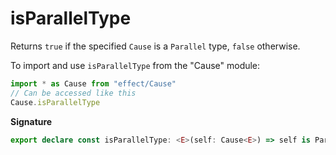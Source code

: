 # isParallelType

Returns `true` if the specified `Cause` is a `Parallel` type, `false`
otherwise.

To import and use `isParallelType` from the "Cause" module:

```ts
import * as Cause from "effect/Cause"
// Can be accessed like this
Cause.isParallelType
```

**Signature**

```ts
export declare const isParallelType: <E>(self: Cause<E>) => self is Parallel<E>
```
